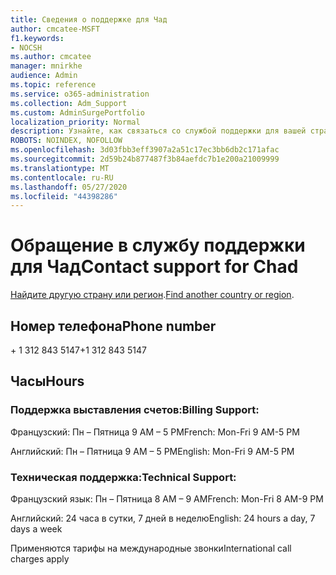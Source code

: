 ```yaml
---
title: Сведения о поддержке для Чад
author: cmcatee-MSFT
f1.keywords:
- NOCSH
ms.author: cmcatee
manager: mnirkhe
audience: Admin
ms.topic: reference
ms.service: o365-administration
ms.collection: Adm_Support
ms.custom: AdminSurgePortfolio
localization_priority: Normal
description: Узнайте, как связаться со службой поддержки для вашей страны или региона.
ROBOTS: NOINDEX, NOFOLLOW
ms.openlocfilehash: 3d03fbb3eff3907a2a51c17ec3bb6db2c171afac
ms.sourcegitcommit: 2d59b24b877487f3b84aefdc7b1e200a21009999
ms.translationtype: MT
ms.contentlocale: ru-RU
ms.lasthandoff: 05/27/2020
ms.locfileid: "44398286"
---
```

# <a name="contact-support-for-chad"></a><span data-ttu-id="79088-103">Обращение в службу поддержки для Чад</span><span class="sxs-lookup"><span data-stu-id="79088-103">Contact support for Chad</span></span>

<span data-ttu-id="79088-104">[Найдите другую страну или регион](../contact-support-for-business-products.md).</span><span class="sxs-lookup"><span data-stu-id="79088-104">[Find another country or region](../contact-support-for-business-products.md).</span></span>

## <a name="phone-number"></a><span data-ttu-id="79088-105">Номер телефона</span><span class="sxs-lookup"><span data-stu-id="79088-105">Phone number</span></span>
<span data-ttu-id="79088-106">+ 1 312 843 5147</span><span class="sxs-lookup"><span data-stu-id="79088-106">+1 312 843 5147</span></span>

## <a name="hours"></a><span data-ttu-id="79088-107">Часы</span><span class="sxs-lookup"><span data-stu-id="79088-107">Hours</span></span>
### <a name="billing-support"></a><span data-ttu-id="79088-108">Поддержка выставления счетов:</span><span class="sxs-lookup"><span data-stu-id="79088-108">Billing Support:</span></span>

<span data-ttu-id="79088-109">Французский: Пн – Пятница 9 AM – 5 PM</span><span class="sxs-lookup"><span data-stu-id="79088-109">French: Mon-Fri 9 AM-5 PM</span></span>

<span data-ttu-id="79088-110">Английский: Пн – Пятница 9 AM – 5 PM</span><span class="sxs-lookup"><span data-stu-id="79088-110">English: Mon-Fri 9 AM-5 PM</span></span>

### <a name="technical-support"></a><span data-ttu-id="79088-111">Техническая поддержка:</span><span class="sxs-lookup"><span data-stu-id="79088-111">Technical Support:</span></span>

<span data-ttu-id="79088-112">Французский язык: Пн – Пятница 8 AM – 9 AM</span><span class="sxs-lookup"><span data-stu-id="79088-112">French: Mon-Fri 8 AM-9 PM</span></span>

<span data-ttu-id="79088-113">Английский: 24 часа в сутки, 7 дней в неделю</span><span class="sxs-lookup"><span data-stu-id="79088-113">English: 24 hours a day, 7 days a week</span></span>

<span data-ttu-id="79088-114">Применяются тарифы на международные звонки</span><span class="sxs-lookup"><span data-stu-id="79088-114">International call charges apply</span></span>
